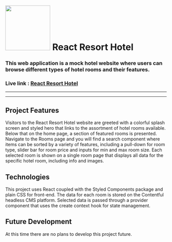 # <img src='https://reactresort.herokuapp.com/static/media/hotelLogo_240x43.8c05b9bf.png' width="140" /> React Resort Hotel

### This web application is a mock hotel website where users can browse different types of hotel rooms and their features.

### Live link : [React Resort Hotel](https://reactresort.herokuapp.com/ 'React Resort Hotel')

---

---

## Project Features

Visitors to the React Resort Hotel website are greeted with a colorful splash screen and styled hero that links to the assortment of hotel rooms available. Below that on the home page, a section of featured rooms is presented. Navigate to the Rooms page and you will find a search component where items can be sorted by a variety of features, including a pull-down for room type, slider bar for room price and inputs for min and max room size. Each selected room is shown on a single room page that displays all data for the specific hotel room, including info and images.

## Technologies

This project uses React coupled with the Styled Components package and plain CSS for front-end. The data for each room is stored on the Contentful headless CMS platform. Selected data is passed through a provider component that uses the create context hook for state management.

## Future Development

At this time there are no plans to develop this project future.

